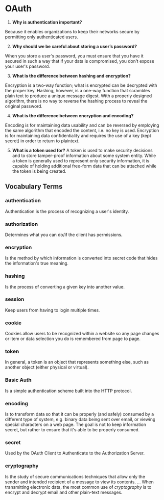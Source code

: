 # OAuth

1. **Why is authentication important?**

Because it enables organizations to keep their networks secure by permitting only authenticated users.

2. **Why should we be careful about storing a user’s password?**

When you store a user's password, you must ensure that you have it secured in such a way that if your data is compromised, you don't expose your user's password.

3. **What is the difference between hashing and encryption?**

Encryption is a two-way function; what is encrypted can be decrypted with the proper key. Hashing, however, is a one-way function that scrambles plain text to produce a unique message digest. With a properly designed algorithm, there is no way to reverse the hashing process to reveal the original password.

4. **What is the difference between encryption and encoding?**

Encoding is for maintaining data usability and can be reversed by employing the same algorithm that encoded the content, i.e. no key is used. Encryption is for maintaining data confidentiality and requires the use of a key (kept secret) in order to return to plaintext.

5. **What is a token used for?**
A token is used to make security decisions and to store tamper-proof information about some system entity. While a token is generally used to represent only security information, it is capable of holding additional free-form data that can be attached while the token is being created.

## Vocabulary Terms
### authentication
Authentication is the process of recognizing a user's identity.
### authorization
Determines what you can do/if the client has permissions. 
### encryption
Is the method by which information is converted into secret code that hides the information's true meaning.
### hashing
Is the process of converting a given key into another value.
### session
Keep users from having to login multiple times.
### cookie
Cookies allow users to be recognized within a website so any page changes or item or data selection you do is remembered from page to page.
### token
In general, a token is an object that represents something else, such as another object (either physical or virtual).
### Basic Auth
Is a simple authentication scheme built into the HTTP protocol.
### encoding
Is to transform data so that it can be properly (and safely) consumed by a different type of system, e.g. binary data being sent over email, or viewing special characters on a web page. The goal is not to keep information secret, but rather to ensure that it's able to be properly consumed.
### secret
Used by the OAuth Client to Authenticate to the Authorization Server.
### cryptography
Is the study of secure communications techniques that allow only the sender and intended recipient of a message to view its contents. ... When transmitting electronic data, the most common use of *cryptography* is to encrypt and decrypt email and other plain-text messages.
